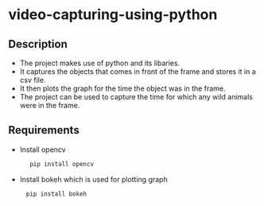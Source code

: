 # video-capturing-using-python

## **Description**

  * The project makes use of python and its libaries.
  * It captures the objects that comes in front of the frame and stores it in a csv file.
  * It then plots the graph for the time the object was in the frame.
  * The project can be used to capture the time for which any wild animals were in the frame.

## **Requirements**
  * Install opencv

   ```python
         pip install opencv
   ```
   * Install bokeh which is used for plotting graph

   ```python
        pip install bokeh
   ```

